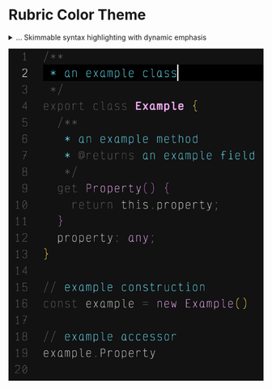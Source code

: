# Rubric Color Theme

<details>
<summary>... Skimmable syntax highlighting with dynamic emphasis</summary>

</details>

![sample](https://github.com/domrally/rubric/blob/main/docs/sample.png?raw=true)
